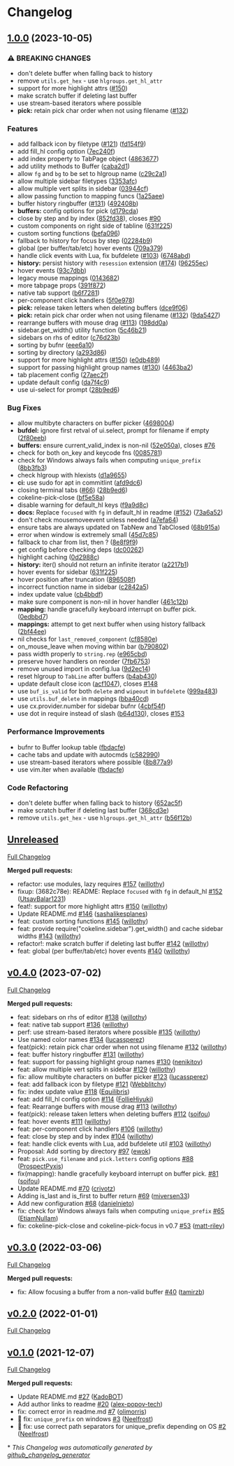 # Changelog

## [1.0.0](https://github.com/silvercircle/nvim-cokeline/compare/v0.3.0...v1.0.0) (2023-10-05)


### ⚠ BREAKING CHANGES

* don't delete buffer when falling back to history
* remove `utils.get_hex` - use `hlgroups.get_hl_attr`
* support for more highlight attrs ([#150](https://github.com/silvercircle/nvim-cokeline/issues/150))
* make scratch buffer if deleting last buffer
* use stream-based iterators where possible
* **pick:** retain pick char order when not using filename ([#132](https://github.com/silvercircle/nvim-cokeline/issues/132))

### Features

* add fallback icon by filetype ([#121](https://github.com/silvercircle/nvim-cokeline/issues/121)) ([fd154f9](https://github.com/silvercircle/nvim-cokeline/commit/fd154f9a11fa6da61ce631968fa7e93455304fb4))
* add fill_hl config option ([7ec240f](https://github.com/silvercircle/nvim-cokeline/commit/7ec240f60c0139206ee20ff46e67a131d50c785f))
* add index property to TabPage object ([4863677](https://github.com/silvercircle/nvim-cokeline/commit/48636776059b5fb6de4b91a21655b06d16150ce6))
* add utility methods to Buffer ([caba2d1](https://github.com/silvercircle/nvim-cokeline/commit/caba2d133fdd9cdcfb3ebafc27c20d1dd3271561))
* allow `fg` and `bg` to be set to hlgroup name ([c29c2a1](https://github.com/silvercircle/nvim-cokeline/commit/c29c2a1bd95c9145c403d81bef47667009d5041b))
* allow multiple sidebar filetypes ([3353afc](https://github.com/silvercircle/nvim-cokeline/commit/3353afc4f44741766d3d33d08ced65045445554d))
* allow multiple vert splits in sidebar ([03944cf](https://github.com/silvercircle/nvim-cokeline/commit/03944cf50cfb599f589a958a864aae15f8725a4a))
* allow passing function to mapping funcs ([1a25aee](https://github.com/silvercircle/nvim-cokeline/commit/1a25aee3e63d2b745df6ba0b35b607117edf4306))
* buffer history ringbuffer ([#131](https://github.com/silvercircle/nvim-cokeline/issues/131)) ([492408b](https://github.com/silvercircle/nvim-cokeline/commit/492408b2ad8c47898f11143403fde46f7c8e7761))
* **buffers:** config options for pick ([d179cda](https://github.com/silvercircle/nvim-cokeline/commit/d179cdaf46e7287078888505ab1f405bd36321ea))
* close by step and by index ([852fd38](https://github.com/silvercircle/nvim-cokeline/commit/852fd38a29bb213c559ad61da4188ac523ecc72a)), closes [#90](https://github.com/silvercircle/nvim-cokeline/issues/90)
* custom components on right side of tabline ([631f225](https://github.com/silvercircle/nvim-cokeline/commit/631f2252412afa6fb58211fa826604a75531fbab))
* custom sorting functions ([befa096](https://github.com/silvercircle/nvim-cokeline/commit/befa096b2a7b17c2298123e7dbe6a89a07404038))
* fallback to history for focus by step ([02284b9](https://github.com/silvercircle/nvim-cokeline/commit/02284b9987af8bc48f45d5090ca593c09773e74d))
* global (per buffer/tab/etc) hover events ([709a379](https://github.com/silvercircle/nvim-cokeline/commit/709a379255157520f29aee6bfb3d33c92b0e019a))
* handle click events with Lua, fix bufdelete ([#103](https://github.com/silvercircle/nvim-cokeline/issues/103)) ([6748abd](https://github.com/silvercircle/nvim-cokeline/commit/6748abd0a1e79f51d6bee0fc91a633a22ea05e92))
* **history:** persist history with `resession` extension ([#174](https://github.com/silvercircle/nvim-cokeline/issues/174)) ([96255ec](https://github.com/silvercircle/nvim-cokeline/commit/96255ecf86ef7beb232c6b18d847c87c0e386166))
* hover events ([93c7dbb](https://github.com/silvercircle/nvim-cokeline/commit/93c7dbb81dca7bf379e63b08efdcc29ae9425503))
* legacy mouse mappings ([0143682](https://github.com/silvercircle/nvim-cokeline/commit/0143682247c90da1fa1f9359aada5d77e8c3d029))
* more tabpage props ([391f872](https://github.com/silvercircle/nvim-cokeline/commit/391f8724e804d699f21297bf97f3e29c81e00fa7))
* native tab support ([b6f7281](https://github.com/silvercircle/nvim-cokeline/commit/b6f7281bb64546cb6ebfea6d3d6a5ade6e89c37b))
* per-component click handlers ([5f0e978](https://github.com/silvercircle/nvim-cokeline/commit/5f0e978afd9ed37cfa00c72e2f0fb39b88407924))
* **pick:** release taken letters when deleting buffers ([dce9f06](https://github.com/silvercircle/nvim-cokeline/commit/dce9f06d939b85abb5222939874343e3100a4c0d))
* **pick:** retain pick char order when not using filename ([#132](https://github.com/silvercircle/nvim-cokeline/issues/132)) ([9da5427](https://github.com/silvercircle/nvim-cokeline/commit/9da5427ecb6e60cd26a381b93fae93907a45129a))
* rearrange buffers with mouse drag ([#113](https://github.com/silvercircle/nvim-cokeline/issues/113)) ([198dd0a](https://github.com/silvercircle/nvim-cokeline/commit/198dd0ab12bc421723fd152e5fe92f1fccb0e550))
* sidebar.get_width() utility function ([5c46b21](https://github.com/silvercircle/nvim-cokeline/commit/5c46b213b234308fb93119a6ce0bab0a1f176b5e))
* sidebars on rhs of editor ([c76d23b](https://github.com/silvercircle/nvim-cokeline/commit/c76d23b42aa5ab30d6049544b12033919acc35a4))
* sorting by bufnr ([eee6a10](https://github.com/silvercircle/nvim-cokeline/commit/eee6a101a579f6dcfa37d7dc92a1e807adf870d3))
* sorting by directory ([a293d86](https://github.com/silvercircle/nvim-cokeline/commit/a293d86e0f47ec69ded4c8ae8ef1c18dc91b1b29))
* support for more highlight attrs ([#150](https://github.com/silvercircle/nvim-cokeline/issues/150)) ([e0db489](https://github.com/silvercircle/nvim-cokeline/commit/e0db4891c8ce35428463269184ba01f8f4169efe))
* support for passing highlight group names ([#130](https://github.com/silvercircle/nvim-cokeline/issues/130)) ([4463ba2](https://github.com/silvercircle/nvim-cokeline/commit/4463ba2ee15c552e39392acf071297c9f6517071))
* tab placement config ([27aec2f](https://github.com/silvercircle/nvim-cokeline/commit/27aec2f833b2849473bc102c1af9ad28dae0168a))
* update default config ([da7f4c9](https://github.com/silvercircle/nvim-cokeline/commit/da7f4c9effe1f1f8538ff00d8648386bb24172e8))
* use ui-select for prompt ([28b9ed6](https://github.com/silvercircle/nvim-cokeline/commit/28b9ed6ef2afe8632557953be920543403965546))


### Bug Fixes

* allow multibyte characters on buffer picker ([4698004](https://github.com/silvercircle/nvim-cokeline/commit/469800429c6e71cd46ee226c40035c31bc6a6ba1))
* **bufdel:** ignore first retval of ui.select, prompt for filename if empty ([2f80eeb](https://github.com/silvercircle/nvim-cokeline/commit/2f80eebe5296f7eddc7abec2c4f14ec523c6df30))
* **buffers:** ensure current_valid_index is non-nil ([52e050a](https://github.com/silvercircle/nvim-cokeline/commit/52e050a319f37a5f752fe8f461db209ab03a3188)), closes [#76](https://github.com/silvercircle/nvim-cokeline/issues/76)
* check for both on_key and keycode fns ([0085781](https://github.com/silvercircle/nvim-cokeline/commit/0085781014834feecf10ef9d4c7ea89739914074))
* check for Windows always fails when computing `unique_prefix` ([8bb3fb3](https://github.com/silvercircle/nvim-cokeline/commit/8bb3fb35d12f98659258f707e012f211146d3baa))
* check hlgroup with hlexists ([d1a9655](https://github.com/silvercircle/nvim-cokeline/commit/d1a9655f785239c2fccab95356f1972ee6d84dcc))
* **ci:** use sudo for apt in commitlint ([afd9dc6](https://github.com/silvercircle/nvim-cokeline/commit/afd9dc6e3f8d177d28f331dd8c7751d2f88a76fb))
* closing terminal tabs ([#66](https://github.com/silvercircle/nvim-cokeline/issues/66)) ([28b9ed6](https://github.com/silvercircle/nvim-cokeline/commit/28b9ed6ef2afe8632557953be920543403965546))
* cokeline-pick-close ([bf5e58a](https://github.com/silvercircle/nvim-cokeline/commit/bf5e58a2f1e9c3bd2a9b9c97e6a9b9d53a6e7661))
* disable warning for default_hl keys ([f9a9d8c](https://github.com/silvercircle/nvim-cokeline/commit/f9a9d8cd12e5cb4467b38a7def766b1b43d715c2))
* **docs:** Replace `focused` with `fg` in default_hl in readme ([#152](https://github.com/silvercircle/nvim-cokeline/issues/152)) ([73a6a52](https://github.com/silvercircle/nvim-cokeline/commit/73a6a52001aad42ada57acba875f110661aea01d))
* don't check mousemoveevent unless needed ([a7efa64](https://github.com/silvercircle/nvim-cokeline/commit/a7efa64386467114e386a0f19f4a6086a5650010))
* ensure tabs are always updated on TabNew and TabClosed ([68b915a](https://github.com/silvercircle/nvim-cokeline/commit/68b915ac0e389f4c094ec3d9284b2d73f9c7ac96))
* error when window is extremely small ([45d7c85](https://github.com/silvercircle/nvim-cokeline/commit/45d7c85ea37bbf7745e9637243a1a4d9320886a5))
* fallback to char from list, then ? ([8e8f9f9](https://github.com/silvercircle/nvim-cokeline/commit/8e8f9f9c4d4fa756b3f7f116e10df8756c8177a9))
* get config before checking deps ([dc00262](https://github.com/silvercircle/nvim-cokeline/commit/dc0026200d290a19ab595c0cc2d41fe2bcd22271))
* highlight caching ([0d2988c](https://github.com/silvercircle/nvim-cokeline/commit/0d2988c6eff6c58dfc04b08639ae5ff04a21b32c))
* **history:** iter() should not return an infinite iterator ([a2217b1](https://github.com/silvercircle/nvim-cokeline/commit/a2217b14ad034894fa1aff5197def3fb04aaafc7))
* hover events for sidebar ([631f225](https://github.com/silvercircle/nvim-cokeline/commit/631f2252412afa6fb58211fa826604a75531fbab))
* hover position after truncation ([896508f](https://github.com/silvercircle/nvim-cokeline/commit/896508fc71a198d523099d06f632d8075313a2a9))
* incorrect function name in sidebar ([c2842a5](https://github.com/silvercircle/nvim-cokeline/commit/c2842a51df781d357cd3408c411a7bec147b57ae))
* index update value ([cb4bbdf](https://github.com/silvercircle/nvim-cokeline/commit/cb4bbdf9bb6c8a070a655f04842bb86a101e040d))
* make sure component is non-nil in hover handler ([461c12b](https://github.com/silvercircle/nvim-cokeline/commit/461c12b511a0e0286c2efea72487901d9edd59d1))
* **mapping:** handle gracefully keyboard interrupt on buffer pick. ([0edbbd7](https://github.com/silvercircle/nvim-cokeline/commit/0edbbd78eee9c54a123f0085e9ce9b941f5840a7))
* **mappings:** attempt to get next buffer when using history fallback ([2bf44ee](https://github.com/silvercircle/nvim-cokeline/commit/2bf44ee9096e488d0b84b5f364c05a282ed227f1))
* nil checks for `last_removed_component` ([cf8580e](https://github.com/silvercircle/nvim-cokeline/commit/cf8580ecae80ba07b1f2c0c164a2f77edab64b20))
* on_mouse_leave when moving within bar ([b790802](https://github.com/silvercircle/nvim-cokeline/commit/b7908029fa885ecb108e8394ff8fd7b572bc81cc))
* pass width properly to `string.rep` ([e965cbd](https://github.com/silvercircle/nvim-cokeline/commit/e965cbdb48ebcc2792b57cdebd92458565bdc214))
* preserve hover handlers on reorder ([7fb6753](https://github.com/silvercircle/nvim-cokeline/commit/7fb6753c8fb90eebb6b56f86fc6e65468a23c81c))
* remove unused import in config.lua ([9d2ec14](https://github.com/silvercircle/nvim-cokeline/commit/9d2ec147adae611118c21dc03630f4952f5ae419))
* reset hlgroup to `TabLine` after buffers ([b4ab430](https://github.com/silvercircle/nvim-cokeline/commit/b4ab430516ec6b87ed7d1eac3b93a4195d55a1c5))
* update default close icon ([acf1047](https://github.com/silvercircle/nvim-cokeline/commit/acf104756543fd7d53a68ccd32bbdec31b946227)), closes [#148](https://github.com/silvercircle/nvim-cokeline/issues/148)
* use `buf_is_valid` for both `delete` and `wipeout` in `bufdelete` ([999a483](https://github.com/silvercircle/nvim-cokeline/commit/999a483f637779b248459cfc100299a42bb459d4))
* use `utils.buf_delete` in mappings ([bba40cd](https://github.com/silvercircle/nvim-cokeline/commit/bba40cdfe4942c4f5871417d2f1d2f8b9be7e7ec))
* use cx.provider.number for sidebar bufnr ([4cbf54f](https://github.com/silvercircle/nvim-cokeline/commit/4cbf54f10d2d746f1a72fd7e6715738d5e3602f8))
* use dot in require instead of slash ([b64d130](https://github.com/silvercircle/nvim-cokeline/commit/b64d130810e5348d986af8ea4686c7767519d3ed)), closes [#153](https://github.com/silvercircle/nvim-cokeline/issues/153)


### Performance Improvements

* bufnr to Buffer lookup table ([fbdacfe](https://github.com/silvercircle/nvim-cokeline/commit/fbdacfef6372b7ba2b8bfacbc662bd05a9942736))
* cache tabs and update with autocmds ([c582990](https://github.com/silvercircle/nvim-cokeline/commit/c5829906fb2f5faa9c0f4455323953eebdfc65a7))
* use stream-based iterators where possible ([8b877a9](https://github.com/silvercircle/nvim-cokeline/commit/8b877a972337623f3f28f85a71611b2a08911b3a))
* use vim.iter when available ([fbdacfe](https://github.com/silvercircle/nvim-cokeline/commit/fbdacfef6372b7ba2b8bfacbc662bd05a9942736))


### Code Refactoring

* don't delete buffer when falling back to history ([652ac5f](https://github.com/silvercircle/nvim-cokeline/commit/652ac5f6ab2ccf162ad74b2618cd86f9ce1f4c70))
* make scratch buffer if deleting last buffer ([368cd3e](https://github.com/silvercircle/nvim-cokeline/commit/368cd3ebd2395405c2e333d6aa05d8d509ed99d2))
* remove `utils.get_hex` - use `hlgroups.get_hl_attr` ([b56f12b](https://github.com/silvercircle/nvim-cokeline/commit/b56f12b9a72e96b1103accd6dd05b6e9f5cf44e4))

## [Unreleased](https://github.com/willothy/nvim-cokeline/tree/HEAD)

[Full Changelog](https://github.com/willothy/nvim-cokeline/compare/v0.4.0...HEAD)

**Merged pull requests:**

- refactor: use modules, lazy requires [\#157](https://github.com/willothy/nvim-cokeline/pull/157) ([willothy](https://github.com/willothy))
- fixup: \(3682c78e\): README: Replace `focused` with `fg` in default_hl [\#152](https://github.com/willothy/nvim-cokeline/pull/152) ([UtsavBalar1231](https://github.com/UtsavBalar1231))
- feat!: support for more highlight attrs [\#150](https://github.com/willothy/nvim-cokeline/pull/150) ([willothy](https://github.com/willothy))
- Update README.md [\#146](https://github.com/willothy/nvim-cokeline/pull/146) ([sashalikesplanes](https://github.com/sashalikesplanes))
- feat: custom sorting functions [\#145](https://github.com/willothy/nvim-cokeline/pull/145) ([willothy](https://github.com/willothy))
- feat: provide require\("cokeline.sidebar"\).get_width\(\) and cache sidebar widths [\#143](https://github.com/willothy/nvim-cokeline/pull/143) ([willothy](https://github.com/willothy))
- refactor!: make scratch buffer if deleting last buffer [\#142](https://github.com/willothy/nvim-cokeline/pull/142) ([willothy](https://github.com/willothy))
- feat: global \(per buffer/tab/etc\) hover events [\#140](https://github.com/willothy/nvim-cokeline/pull/140) ([willothy](https://github.com/willothy))

## [v0.4.0](https://github.com/willothy/nvim-cokeline/tree/v0.4.0) (2023-07-02)

[Full Changelog](https://github.com/willothy/nvim-cokeline/compare/v0.3.0...v0.4.0)

**Merged pull requests:**

- feat: sidebars on rhs of editor [\#138](https://github.com/willothy/nvim-cokeline/pull/138) ([willothy](https://github.com/willothy))
- feat: native tab support [\#136](https://github.com/willothy/nvim-cokeline/pull/136) ([willothy](https://github.com/willothy))
- perf: use stream-based iterators where possible [\#135](https://github.com/willothy/nvim-cokeline/pull/135) ([willothy](https://github.com/willothy))
- Use named color names [\#134](https://github.com/willothy/nvim-cokeline/pull/134) ([lucassperez](https://github.com/lucassperez))
- feat\(pick\): retain pick char order when not using filename [\#132](https://github.com/willothy/nvim-cokeline/pull/132) ([willothy](https://github.com/willothy))
- feat: buffer history ringbuffer [\#131](https://github.com/willothy/nvim-cokeline/pull/131) ([willothy](https://github.com/willothy))
- feat: support for passing highlight group names [\#130](https://github.com/willothy/nvim-cokeline/pull/130) ([nenikitov](https://github.com/nenikitov))
- feat: allow multiple vert splits in sidebar [\#129](https://github.com/willothy/nvim-cokeline/pull/129) ([willothy](https://github.com/willothy))
- fix: allow multibyte characters on buffer picker [\#123](https://github.com/willothy/nvim-cokeline/pull/123) ([lucassperez](https://github.com/lucassperez))
- feat: add fallback icon by filetype [\#121](https://github.com/willothy/nvim-cokeline/pull/121) ([Webblitchy](https://github.com/Webblitchy))
- fix: index update value [\#118](https://github.com/willothy/nvim-cokeline/pull/118) ([Equilibris](https://github.com/Equilibris))
- feat: add fill_hl config option [\#114](https://github.com/willothy/nvim-cokeline/pull/114) ([FollieHiyuki](https://github.com/FollieHiyuki))
- feat: Rearrange buffers with mouse drag [\#113](https://github.com/willothy/nvim-cokeline/pull/113) ([willothy](https://github.com/willothy))
- feat\(pick\): release taken letters when deleting buffers [\#112](https://github.com/willothy/nvim-cokeline/pull/112) ([soifou](https://github.com/soifou))
- feat: hover events [\#111](https://github.com/willothy/nvim-cokeline/pull/111) ([willothy](https://github.com/willothy))
- feat: per-component click handlers [\#106](https://github.com/willothy/nvim-cokeline/pull/106) ([willothy](https://github.com/willothy))
- feat: close by step and by index [\#104](https://github.com/willothy/nvim-cokeline/pull/104) ([willothy](https://github.com/willothy))
- feat: handle click events with Lua, add bufdelete util [\#103](https://github.com/willothy/nvim-cokeline/pull/103) ([willothy](https://github.com/willothy))
- Proposal: Add sorting by directory [\#97](https://github.com/willothy/nvim-cokeline/pull/97) ([ewok](https://github.com/ewok))
- feat: `pick.use_filename` and `pick.letters` config options [\#88](https://github.com/willothy/nvim-cokeline/pull/88) ([ProspectPyxis](https://github.com/ProspectPyxis))
- fix\(mapping\): handle gracefully keyboard interrupt on buffer pick. [\#81](https://github.com/willothy/nvim-cokeline/pull/81) ([soifou](https://github.com/soifou))
- Update README.md [\#70](https://github.com/willothy/nvim-cokeline/pull/70) ([crivotz](https://github.com/crivotz))
- Adding is_last and is_first to buffer return [\#69](https://github.com/willothy/nvim-cokeline/pull/69) ([miversen33](https://github.com/miversen33))
- Add new configuration [\#68](https://github.com/willothy/nvim-cokeline/pull/68) ([danielnieto](https://github.com/danielnieto))
- fix: check for Windows always fails when computing `unique_prefix` [\#65](https://github.com/willothy/nvim-cokeline/pull/65) ([EtiamNullam](https://github.com/EtiamNullam))
- fix: cokeline-pick-close and cokeline-pick-focus in v0.7 [\#53](https://github.com/willothy/nvim-cokeline/pull/53) ([matt-riley](https://github.com/matt-riley))

## [v0.3.0](https://github.com/willothy/nvim-cokeline/tree/v0.3.0) (2022-03-06)

[Full Changelog](https://github.com/willothy/nvim-cokeline/compare/v0.2.0...v0.3.0)

**Merged pull requests:**

- fix: Allow focusing a buffer from a non-valid buffer [\#40](https://github.com/willothy/nvim-cokeline/pull/40) ([tamirzb](https://github.com/tamirzb))

## [v0.2.0](https://github.com/willothy/nvim-cokeline/tree/v0.2.0) (2022-01-01)

[Full Changelog](https://github.com/willothy/nvim-cokeline/compare/v0.1.0...v0.2.0)

## [v0.1.0](https://github.com/willothy/nvim-cokeline/tree/v0.1.0) (2021-12-07)

[Full Changelog](https://github.com/willothy/nvim-cokeline/compare/68b23cb77e2bf76df92a8043612e655e04507ed6...v0.1.0)

**Merged pull requests:**

- Update README.md [\#27](https://github.com/willothy/nvim-cokeline/pull/27) ([KadoBOT](https://github.com/KadoBOT))
- Add author links to readme [\#20](https://github.com/willothy/nvim-cokeline/pull/20) ([alex-popov-tech](https://github.com/alex-popov-tech))
- fix: correct error in readme.md [\#7](https://github.com/willothy/nvim-cokeline/pull/7) ([olimorris](https://github.com/olimorris))
- :bug: fix: `unique_prefix` on windows [\#3](https://github.com/willothy/nvim-cokeline/pull/3) ([Neelfrost](https://github.com/Neelfrost))
- :bug: fix: use correct path separators for unique_prefix depending on OS [\#2](https://github.com/willothy/nvim-cokeline/pull/2) ([Neelfrost](https://github.com/Neelfrost))

\* _This Changelog was automatically generated by [github_changelog_generator](https://github.com/github-changelog-generator/github-changelog-generator)_

